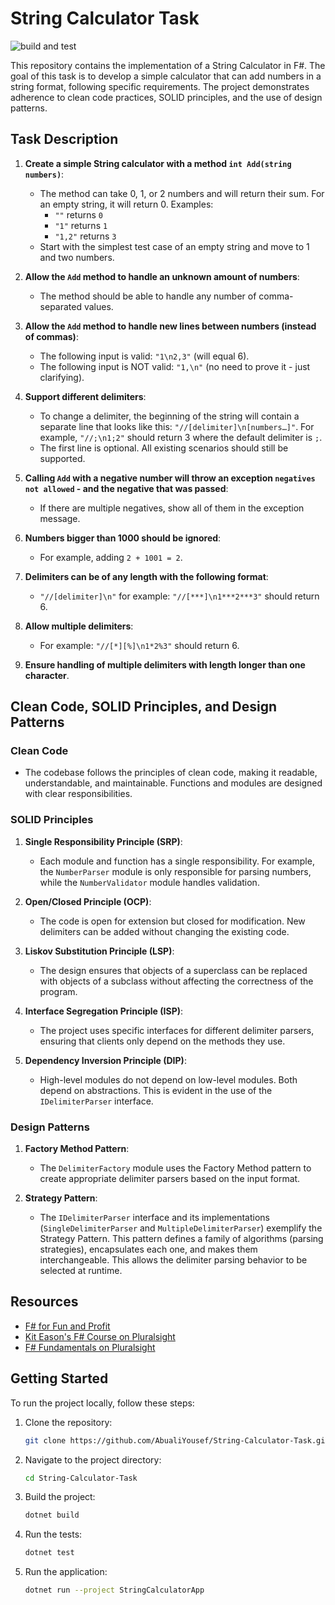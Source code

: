 # String Calculator Task

![build and test](https://github.com/AbualiYousef/String-Calculator-Task/workflows/build%20and%20test/badge.svg)

This repository contains the implementation of a String Calculator in F#. The goal of this task is to develop a simple calculator that can add numbers in a string format, following specific requirements. The project demonstrates adherence to clean code practices, SOLID principles, and the use of design patterns.

## Task Description

1. **Create a simple String calculator with a method `int Add(string numbers)`**:
   - The method can take 0, 1, or 2 numbers and will return their sum. For an empty string, it will return 0. Examples:
     - `""` returns `0`
     - `"1"` returns `1`
     - `"1,2"` returns `3`
   - Start with the simplest test case of an empty string and move to 1 and two numbers.

2. **Allow the `Add` method to handle an unknown amount of numbers**:
   - The method should be able to handle any number of comma-separated values.

3. **Allow the `Add` method to handle new lines between numbers (instead of commas)**:
   - The following input is valid: `"1\n2,3"` (will equal 6).
   - The following input is NOT valid: `"1,\n"` (no need to prove it - just clarifying).

4. **Support different delimiters**:
   - To change a delimiter, the beginning of the string will contain a separate line that looks like this: `"//[delimiter]\n[numbers…]"`. For example, `"//;\n1;2"` should return 3 where the default delimiter is `;`.
   - The first line is optional. All existing scenarios should still be supported.

5. **Calling `Add` with a negative number will throw an exception `negatives not allowed` - and the negative that was passed**:
   - If there are multiple negatives, show all of them in the exception message.

6. **Numbers bigger than 1000 should be ignored**:
   - For example, adding `2 + 1001 = 2`.

7. **Delimiters can be of any length with the following format**:
   - `"//[delimiter]\n"` for example: `"//[***]\n1***2***3"` should return 6.

8. **Allow multiple delimiters**:
   - For example: `"//[*][%]\n1*2%3"` should return 6.

9. **Ensure handling of multiple delimiters with length longer than one character**.

## Clean Code, SOLID Principles, and Design Patterns

### Clean Code

- The codebase follows the principles of clean code, making it readable, understandable, and maintainable. Functions and modules are designed with clear responsibilities.

### SOLID Principles

1. **Single Responsibility Principle (SRP)**:
   - Each module and function has a single responsibility. For example, the `NumberParser` module is only responsible for parsing numbers, while the `NumberValidator` module handles validation.

2. **Open/Closed Principle (OCP)**:
   - The code is open for extension but closed for modification. New delimiters can be added without changing the existing code.

3. **Liskov Substitution Principle (LSP)**:
   - The design ensures that objects of a superclass can be replaced with objects of a subclass without affecting the correctness of the program.

4. **Interface Segregation Principle (ISP)**:
   - The project uses specific interfaces for different delimiter parsers, ensuring that clients only depend on the methods they use.

5. **Dependency Inversion Principle (DIP)**:
   - High-level modules do not depend on low-level modules. Both depend on abstractions. This is evident in the use of the `IDelimiterParser` interface.

### Design Patterns

1. **Factory Method Pattern**:
   - The `DelimiterFactory` module uses the Factory Method pattern to create appropriate delimiter parsers based on the input format.

2. **Strategy Pattern**:
   - The `IDelimiterParser` interface and its implementations (`SingleDelimiterParser` and `MultipleDelimiterParser`) exemplify the Strategy Pattern. This pattern defines a family of algorithms (parsing strategies), encapsulates each one, and makes them interchangeable. This allows the delimiter parsing behavior to be selected at runtime.

## Resources

- [F# for Fun and Profit](http://fsharpforfunandprofit.com/)
- [Kit Eason's F# Course on Pluralsight](https://www.pluralsight.com/courses/fsharp-jumpstart)
- [F# Fundamentals on Pluralsight](https://www.pluralsight.com/courses/fsharp-fundamentals)

## Getting Started

To run the project locally, follow these steps:

1. Clone the repository:
   ```bash
   git clone https://github.com/AbualiYousef/String-Calculator-Task.git

2. Navigate to the project directory:   
   ```bash
   cd String-Calculator-Task
   
3. Build the project:
    ```bash
    dotnet build
    
4. Run the tests:
   ```bash
   dotnet test

5. Run the application:
   ```bash
   dotnet run --project StringCalculatorApp
